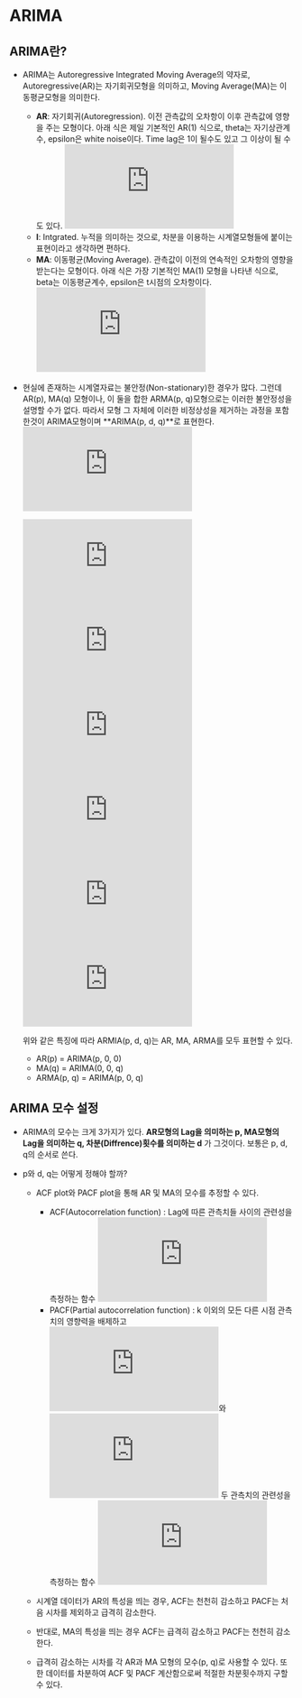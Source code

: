 # ARIMA



## ARIMA란?

* ARIMA는 Autoregressive Integrated Moving Average의 약자로, Autoregressive(AR)는 자기회귀모형을 의미하고, Moving Average(MA)는 이동평균모형을 의미한다.

  * **AR**: 자기회귀(Autoregression). 이전 관측값의 오차항이 이후 관측값에 영향을 주는 모형이다. 아래 식은 제일 기본적인 AR(1) 식으로, theta는 자기상관계수, epsilon은 white noise이다. Time lag은 1이 될수도 있고 그 이상이 될 수도 있다.
    ![eq_ar1](https://latex.codecogs.com/gif.latex?AR%281%29%3A%20X_%7Bt%7D%3D%5Cphi%20X_%7Bt-1%7D+%5Cepsilon_%7Bt%7D)
  * **I**: Intgrated. 누적을 의미하는 것으로, 차분을 이용하는 시계열모형들에 붙이는 표현이라고 생각하면 편하다.
  * **MA**: 이동평균(Moving Average). 관측값이 이전의 연속적인 오차항의 영향을 받는다는 모형이다. 아래 식은 가장 기본적인 MA(1) 모형을 나타낸 식으로, beta는 이동평균계수, epsilon은 t시점의 오차항이다.
    ![eq_ma1](https://latex.codecogs.com/gif.latex?MA%281%29%3A%20X_%7Bt%7D%3D%5Cepsilon_%7Bt%7D-%5Cbeta_%7B1%7D%20%5Cepsilon_%7Bt-1%7D)

* 현실에 존재하는 시계열자료는 불안정(Non-stationary)한 경우가 많다. 그런데 AR(p), MA(q) 모형이나, 이 둘을 합한 ARMA(p, q)모형으로는 이러한 불안정성을 설명할 수가 없다.
  따라서 모형 그 자체에 이러한 비정상성을 제거하는 과정을 포함한것이 ARIMA모형이며 **ARIMA(p, d, q)**로 표현한다.
  ![eq_arima](https://latex.codecogs.com/gif.latex?%5Chat%7By%7D_%7Bt%7D%3D%5Cmu%20+%5Cphi_%7B1%7Dy_%7Bt-1%7D+...+%5Cphi_%7Bp%7Dy_%7Bt-p%7D-%5Cbeta_%7B1%7D%5Cepsilon_%7Bt-1%7D-...-%5Cbeta_%7Bq%7D%5Cepsilon_%7Bt-q%7D)

  ![eq_arima_mu](https://latex.codecogs.com/gif.latex?%5Cmu%3D%20constant)
  ![eq_arima_ar](https://latex.codecogs.com/gif.latex?%5Cphi_%7B1%7Dy_%7Bt-1%7D+...+%5Cphi_%7Bp%7Dy_%7Bt-p%7D%20%3A%20AR%20terms%20%28lagged%20values%20of%20y%29)
  ![eq_arima_ma](https://latex.codecogs.com/gif.latex?-%5Cbeta_%7B1%7D%5Cepsilon_%7Bt-1%7D-...-%5Cbeta_%7Bq%7D%5Cepsilon_%7Bt-q%7D%20%3A%20MA%20terms%20%28lagged%20values%20of%20y%29)
  ![eq_arima_d0](https://latex.codecogs.com/gif.latex?%5Chat%7By%7D_%7Bt%7D%3DY_%7Bt%7D%2C%5C%20if%5C%20d%3D0)
  ![eq_arima_d1](https://latex.codecogs.com/gif.latex?%5Chat%7By%7D_%7Bt%7D%3DY_%7Bt%7D-Y_%7Bt-1%7D%2C%5C%20if%5C%20d%3D1)
  ![eq_arima_d2](https://latex.codecogs.com/gif.latex?%5Chat%7By%7D_%7Bt%7D%3D%5Cleft%20%28Y_%7Bt%7D-Y_%7Bt-1%7D%20%5Cright%20%29-%5Cleft%20%28Y_%7Bt-1%7D-Y_%7Bt-2%7D%20%5Cright%20%29%2C%5C%20if%5C%20d%3D2)

  위와 같은 특징에 따라 ARMIA(p, d, q)는 AR, MA, ARMA를 모두 표현할 수 있다.

  - AR(p) = ARIMA(p, 0, 0)
  - MA(q) = ARIMA(0, 0, q)
  - ARMA(p, q) = ARIMA(p, 0, q)



## ARIMA 모수 설정

* ARIMA의 모수는 크게 3가지가 있다. **AR모형의 Lag을 의미하는 p, MA모형의 Lag을 의미하는 q, 차분(Diffrence)횟수를 의미하는 d** 가 그것이다. 보통은 p, d, q의 순서로 쓴다.

* p와 d, q는 어떻게 정해야 할까? 

  * ACF plot와 PACF plot을 통해 AR 및 MA의 모수를 추정할 수 있다.
    * ACF(Autocorrelation function) : Lag에 따른 관측치들 사이의 관련성을 측정하는 함수
      ![eq_acf](https://latex.codecogs.com/gif.latex?%5Crho_%7Bk%7D%3D%5Cfrac%7BCov%28y_%7Bt%7D%2C%20y_%7Bt+k%7D%29%7D%7BVar%28y_%7Bt%7D%29%7D)
    * PACF(Partial autocorrelation function) : k 이외의 모든 다른 시점 관측치의 영향력을 배제하고![eq_yt](https://latex.codecogs.com/gif.latex?y_%7Bt%7D)와 ![eq_ytk](https://latex.codecogs.com/gif.latex?y_%7Bt-k%7D) 두 관측치의 관련성을 측정하는 함수
      ![eq_pacf](https://latex.codecogs.com/gif.latex?%5Cphi_%7Bkk%7D%3Dcorr%28y_%7Bt%7D%2C%20y_%7Bt-k%7D%5Cmid%20y_%7Bt-1%7D%2C%20y_%7Bt-2%7D%2C%20...%2C%20y_%7Bt-k+1%7D%29)

  * 시계열 데이터가 AR의 특성을 띄는 경우, ACF는 천천히 감소하고 PACF는 처음 시차를 제외하고 급격히 감소한다.
  * 반대로, MA의 특성을 띄는 경우 ACF는 급격히 감소하고 PACF는 천천히 감소한다.
  * 급격히 감소하는 시차를 각 AR과 MA 모형의 모수(p, q)로 사용할 수 있다. 또한 데이터를 차분하여 ACF 및 PACF 계산함으로써 적절한 차분횟수까지 구할 수 있다.
